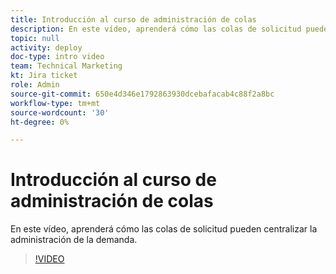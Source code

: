 ```yaml
---
title: Introducción al curso de administración de colas
description: En este vídeo, aprenderá cómo las colas de solicitud pueden centralizar la administración de la demanda.
topic: null
activity: deploy
doc-type: intro video
team: Technical Marketing
kt: Jira ticket
role: Admin
source-git-commit: 650e4d346e1792863930dcebafacab4c88f2a8bc
workflow-type: tm+mt
source-wordcount: '30'
ht-degree: 0%

---
```


# Introducción al curso de administración de colas

En este vídeo, aprenderá cómo las colas de solicitud pueden centralizar la administración de la demanda.

>[!VIDEO](https://video.tv.adobe.com/v/335219/?quality=12&learn=on)

